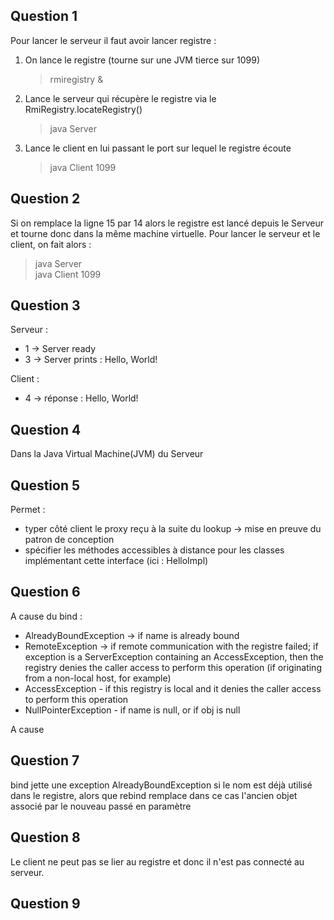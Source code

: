 ## Question 1
Pour lancer le serveur il faut avoir lancer registre :
1. On lance le registre (tourne sur une JVM tierce sur 1099)
   > rmiregistry &
2. Lance le serveur qui récupère le registre via le RmiRegistry.locateRegistry() 
   > java Server
3. Lance le client en lui passant le port sur lequel le registre écoute
   > java Client 1099

## Question 2
Si on remplace la ligne 15 par 14 alors le registre est lancé depuis le Serveur et tourne donc dans la même machine virtuelle.
Pour lancer le serveur et le client, on fait alors :
> java Server  
> java Client 1099

## Question 3
Serveur :
- 1 -> Server ready
- 3 -> Server prints : Hello, World!
      
Client :
- 4 -> réponse : Hello, World!

## Question 4
Dans la Java Virtual Machine(JVM) du Serveur

## Question 5
Permet :
- typer côté client le proxy reçu à la suite du lookup -> mise en preuve du patron de conception
- spécifier les méthodes accessibles à distance pour les classes implémentant cette interface (ici : HelloImpl)
  
## Question 6
A cause du bind :
   - AlreadyBoundException -> if name is already bound
   - RemoteException -> if remote communication with the registre failed; if exception is a ServerException containing an AccessException, then the registry denies the caller access to perform this operation (if originating from a non-local host, for example)
   - AccessException - if this registry is local and it denies the caller access to perform this operation
   - NullPointerException - if name is null, or if obj is null

A cause 

## Question 7
bind jette une exception AlreadyBoundException si le nom est déjà utilisé dans le registre, alors que rebind remplace dans ce cas l'ancien objet associé par le nouveau passé en paramètre

## Question 8
Le client ne peut pas se lier au registre et donc il n'est pas connecté au serveur.

## Question 9